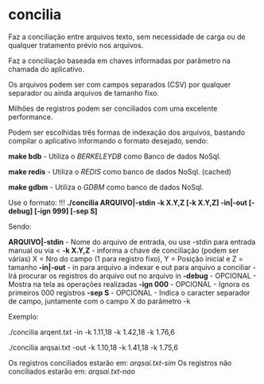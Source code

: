 # concilia

Faz a conciliação entre arquivos texto, sem necessidade de carga ou de qualquer tratamento prévio nos arquivos.

Faz a conciliação baseada em chaves informadas por parâmetro na chamada do aplicativo.

Os arquivos podem ser com campos separados (CSV) por qualquer separador ou ainda arquivos de tamanho fixo.

Milhões de registros podem ser conciliados com uma excelente performance.

Podem ser escolhidas três formas de indexação dos arquivos, bastando compilar o aplicativo informando o formato desejado, sendo:

**make bdb** - Utiliza o *BERKELEYDB* como Banco de dados NoSql.

**make redis** - Utiliza o *REDIS* como banco de dados NoSql. (cached)

**make gdbm** - Utiliza o *GDBM* como banco de dados NoSql.

Use o formato: !!!
**./concilia ARQUIVO|-stdin -k X.Y,Z [-k X.Y,Z] -in|-out [-debug] [-ign 999] [-sep S]**

Sendo:

   **ARQUIVO|-stdin** - Nome do arquivo de entrada, ou use -stdin para entrada manual ou via <
   **-k X.Y,Z** - informa a chave de conciliação (podem ser várias) X = Nro do campo (1 para registro fixo), Y = Posição inicial e Z =   tamanho
   **-in|-out** - in para arquivo a indexar e out para arquivo a conciliar - Irá procurar os registros do arquivo out no arquivo in
   **-debug** - OPCIONAL - Mostra na tela as operações realizadas
   **-ign 000** - OPCIONAL - Ignora os primeiros 000 registros
   **-sep S** - OPCIONAL - Indica o caracter separador de campo, juntamente com o campo X do parâmetro -k

Exemplo:

   ./concilia arqent.txt -in  -k 1.11,18 -k 1.42,18 -k 1.76,6

   ./concilia arqsai.txt -out -k 1.10,18 -k 1.41,18 -k 1.75,6

   Os registros conciliados estarão em:
   *arqsai.txt-sim*
   Os registros não conciliados estarão em:
   *arqsai.txt-nao*
     